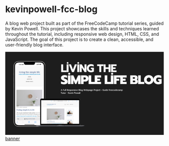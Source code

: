 # kevinpowell-fcc-blog

A blog web project built as part of the FreeCodeCamp tutorial series, guided by Kevin Powell. This project showcases the skills and techniques learned throughout the tutorial, including responsive web design, HTML, CSS, and JavaScript. The goal of this project is to create a clean, accessible, and user-friendly blog interface.

![banner](img/banner.png) [banner](README.md)
